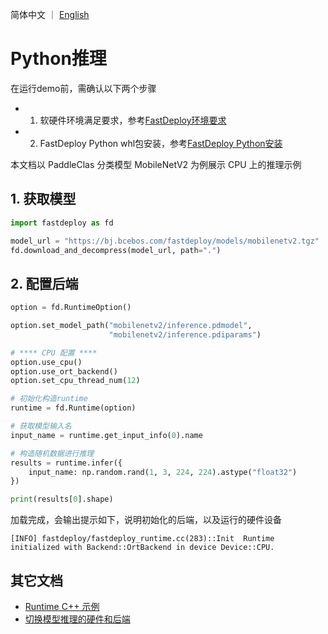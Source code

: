简体中文 ｜ [English](README.md)
# Python推理

在运行demo前，需确认以下两个步骤

- 1. 软硬件环境满足要求，参考[FastDeploy环境要求](../../../docs/cn/build_and_install/download_prebuilt_libraries.md)  
- 2. FastDeploy Python whl包安装，参考[FastDeploy Python安装](../../../docs/cn/build_and_install/download_prebuilt_libraries.md)

本文档以 PaddleClas 分类模型 MobileNetV2 为例展示 CPU 上的推理示例

## 1. 获取模型

``` python
import fastdeploy as fd

model_url = "https://bj.bcebos.com/fastdeploy/models/mobilenetv2.tgz"
fd.download_and_decompress(model_url, path=".")
```

## 2. 配置后端

``` python
option = fd.RuntimeOption()

option.set_model_path("mobilenetv2/inference.pdmodel",
                      "mobilenetv2/inference.pdiparams")

# **** CPU 配置 ****
option.use_cpu()
option.use_ort_backend()
option.set_cpu_thread_num(12)

# 初始化构造runtime
runtime = fd.Runtime(option)

# 获取模型输入名
input_name = runtime.get_input_info(0).name

# 构造随机数据进行推理
results = runtime.infer({
    input_name: np.random.rand(1, 3, 224, 224).astype("float32")
})

print(results[0].shape)
```
加载完成，会输出提示如下，说明初始化的后端，以及运行的硬件设备
```
[INFO] fastdeploy/fastdeploy_runtime.cc(283)::Init	Runtime initialized with Backend::OrtBackend in device Device::CPU.
```

## 其它文档

- [Runtime C++ 示例](../cpp)
- [切换模型推理的硬件和后端](../../../docs/cn/faq/how_to_change_backend.md)
